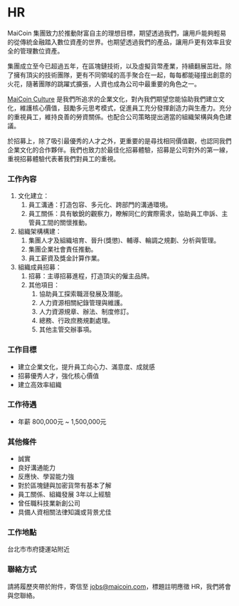 # HR

MaiCoin 集團致力於推動財富自主的理想目標，期望透過我們，讓用戶能夠輕易的從傳統金融踏入數位資產的世界。也期望透過我們的產品，讓用戶更有效率且安全的管理數位資產。

集團成立至今已超過五年，在區塊鏈技術，以及虛擬貨幣產業，持續翻展茁壯。除了擁有頂尖的技術團隊，更有不同領域的高手聚合在一起，每每都能碰撞出創意的火花，隨著團隊的跳躍式擴張，人資也成為公司中最重要的角色之一。

[MaiCoin Culture](maicoin-culture.md) 是我們所追求的企業文化，對內我們期望您能協助我們建立文化，維護核心價值，鼓勵多元思考模式，促進員工充分發揮創造力與生產力。充分的重視員工，維持良善的勞資關係。也配合公司策略提出適當的組織架構與角色建議。

於招募上，除了吸引最優秀的人才之外，更重要的是尋找相同價值觀，也認同我們企業文化的合作夥伴。我們也致力於最佳化招募體驗，招募是公司對外的第一線，重視招募體驗代表著我們對員工的重視。

### **工作內容**
1. 文化建立：
    1. 員工溝通：打造包容、多元化、跨部門的溝通環境。
    2. 員工關係：具有敏銳的觀察力，瞭解同仁的實際需求，協助員工申訴、主管員工間的關懷推動。
2. 組織架構構建：
    1. 集團人才及組織培育、晉升(獎懲)、輔導、輪調之規劃、分析與管理。
    2. 集團企業社會責任推動。
    3. 員工薪資及獎金計算作業。
3. 組織成員招募：
    1. 招募：主導招募進程，打造頂尖的僱主品牌。
    2. 其他項目：
        1. 協助員工探索職涯發展及潛能。
        2. 人力資源相關紀錄管理與維護。 
        3. 人力資源規章、辦法、制度修訂。
        4. 總務、行政庶務規劃處理。
        5. 其他主管交辦事項。

### 工作目標
* 建立企業文化，提升員工向心力、滿意度、成就感
* 招募優秀人才，強化核心價值
* 建立高效率組織

### 工作待遇 
* 年薪 800,000元 ~ 1,500,000元

### 其他條件
* 誠實
* 良好溝通能力
* 反應快、學習能力強
* 對於區塊鏈與加密貨幣有基本了解
* 員工關係、組織發展 3年以上經驗
* 曾任職科技業新創公司
* 具備人資相關法律知識或背景尤佳

### 工作地點
台北市市府捷運站附近

### 聯絡方式
請將履歷夾帶於附件，寄信至 jobs@maicoin.com，標題註明應徵 HR，我們將會與您聯絡。

